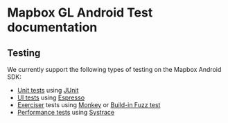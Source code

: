 # Mapbox GL Android Test documentation

## Testing
We currently support the following types of testing on the Mapbox Android SDK:

 - [Unit tests](https://github.com/mapbox/mapbox-gl-native/blob/3447-Add-test-documentation/platform/android/tests/docs/UNIT_TESTS.md) using [JUnit](http://developer.android.com/tools/testing-support-library/index.html#AndroidJUnitRunner)
 - [UI tests](https://github.com/mapbox/mapbox-gl-native/blob/3447-Add-test-documentation/platform/android/tests/docs/UI_TESTS.md) using [Espresso](http://developer.android.com/tools/testing-support-library/index.html#Espresso)
 - [Exerciser](https://github.com/mapbox/mapbox-gl-native/blob/3447-Add-test-documentation/platform/android/tests/docs/EXERCISER_TESTS.md) tests using [Monkey](http://developer.android.com/tools/help/monkey.html) or [Build-in Fuzz test](http://docs.aws.amazon.com/devicefarm/latest/developerguide/test-types-built-in-fuzz.html)
 - [Performance tests](https://github.com/mapbox/mapbox-gl-native/blob/3447-Add-test-documentation/platform/android/tests/docs/PERFORMANCE_TESTS.md) using [Systrace](https://codelabs.developers.google.com/codelabs/android-perf-testing/index.html?index=..%2F..%2Fbabbq-2015&viewga=UA-68632703-1#0)
